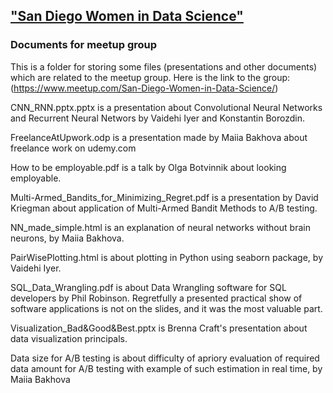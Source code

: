 ## ["San Diego Women in Data Science"](https://www.meetup.com/San-Diego-Women-in-Data-Science/)
### Documents for meetup group 
This is a folder for storing some files (presentations and other documents) which are related to the meetup group.
Here is the link to the group:
(https://www.meetup.com/San-Diego-Women-in-Data-Science/)

CNN_RNN.pptx.pptx is a presentation about Convolutional Neural Networks and Recurrent Neural Networs by Vaidehi Iyer and Konstantin Borozdin.

FreelanceAtUpwork.odp is a presentation made by Maiia Bakhova about freelance work on udemy.com

How to be employable.pdf is a talk by Olga Botvinnik about looking employable. 

Multi-Armed_Bandits_for_Minimizing_Regret.pdf is a presentation by David Kriegman about application of Multi-Armed Bandit Methods to A/B testing.

NN_made_simple.html is an explanation of neural networks without brain neurons, by Maiia Bakhova.

PairWisePlotting.html is about plotting in Python using seaborn package, by Vaidehi Iyer.

SQL_Data_Wrangling.pdf is about Data Wrangling software for SQL developers by Phil Robinson. Regretfully a presented practical show of software applications is not on the slides, and it was the most valuable part.

Visualization_Bad&Good&Best.pptx is Brenna Craft's presentation about data visualization principals.

Data size for A/B testing is about difficulty of apriory evaluation of required data amount for A/B testing with example 
of such estimation in real time, by Maiia Bakhova
